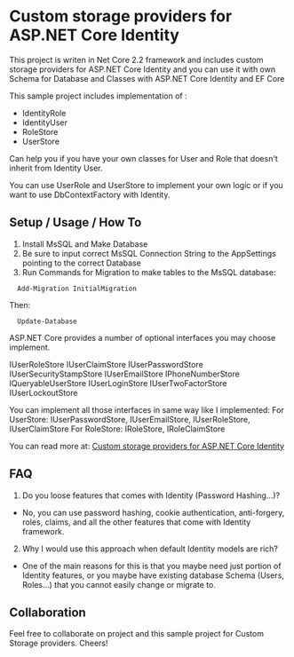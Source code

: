 # Custom storage providers for ASP.NET Core Identity

This project is writen in Net Core 2.2 framework and includes custom storage providers for ASP.NET Core Identity and you can use it with own Schema for Database and Classes with ASP.NET Core Identity and EF Core

This sample project includes implementation of :

- IdentityRole
- IdentityUser 
- RoleStore 
- UserStore

Can help you if you have your own classes for User and Role that doesn't inherit from Identity User. 

You can use UserRole and UserStore to implement your own logic or if you want to use DbContextFactory with Identity.

## Setup / Usage / How To

1. Install MsSQL and Make Database
2. Be sure to input correct MsSQL Connection String to the AppSettings pointing to the correct Database
3. Run Commands for Migration to make tables to the MsSQL database:
```
  Add-Migration InitialMigration
```
Then:
```
  Update-Database
```


ASP.NET Core provides a number of optional interfaces you may choose implement.

IUserRoleStore
IUserClaimStore
IUserPasswordStore
IUserSecurityStampStore
IUserEmailStore
IPhoneNumberStore
IQueryableUserStore
IUserLoginStore
IUserTwoFactorStore
IUserLockoutStore

You can implement all those interfaces in same way like I implemented:
For UserStore: IUserPasswordStore, IUserEmailStore, IUserRoleStore, IUserClaimStore
For RoleStore: IRoleStore, IRoleClaimStore

You can read more at: [Custom storage providers for ASP.NET Core Identity](https://docs.microsoft.com/en-us/aspnet/core/security/authentication/identity-custom-storage-providers?view=aspnetcore-3.1)

## FAQ

1. Do you loose features that comes with Identity (Password Hashing...)?
- No, you can use password hashing, cookie authentication, anti-forgery, roles, claims, and all the other features that come with Identity framework.

2. Why I would use this approach when default Identity models are rich?
- One of the main reasons for this is that you maybe need just portion of Identity features, or you maybe have existing database Schema (Users, Roles...) that you cannot easily change or migrate to. 

## Collaboration

Feel free to collaborate on project and this sample project for Custom Storage providers. Cheers!
